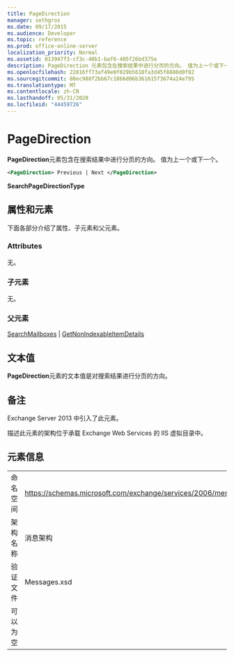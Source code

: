 ```yaml
---
title: PageDirection
manager: sethgros
ms.date: 09/17/2015
ms.audience: Developer
ms.topic: reference
ms.prod: office-online-server
localization_priority: Normal
ms.assetid: 013947f3-cf3c-40b1-baf6-405f26bd375e
description: PageDirection 元素包含在搜索结果中进行分页的方向。 值为上一个或下一个。
ms.openlocfilehash: 22816ff73af49e0f029b5618fa3d45f8880d0f82
ms.sourcegitcommit: 88ec988f2bb67c1866d06b361615f3674a24e795
ms.translationtype: MT
ms.contentlocale: zh-CN
ms.lasthandoff: 05/31/2020
ms.locfileid: "44459726"
---
```

# <a name="pagedirection"></a>PageDirection

**PageDirection**元素包含在搜索结果中进行分页的方向。 值为上一个或下一个。 
  
```XML
<PageDirection> Previous | Next </PageDirection>
```

 **SearchPageDirectionType**
## <a name="attributes-and-elements"></a>属性和元素

下面各部分介绍了属性、子元素和父元素。
  
### <a name="attributes"></a>Attributes

无。
  
### <a name="child-elements"></a>子元素

无。
  
### <a name="parent-elements"></a>父元素

[SearchMailboxes](searchmailboxes.md)  | [GetNonIndexableItemDetails](getnonindexableitemdetails.md)
  
## <a name="text-value"></a>文本值

**PageDirection**元素的文本值是对搜索结果进行分页的方向。 
  
## <a name="remarks"></a>备注

Exchange Server 2013 中引入了此元素。
  
描述此元素的架构位于承载 Exchange Web Services 的 IIS 虚拟目录中。
  
## <a name="element-information"></a>元素信息

|||
|:-----|:-----|
|命名空间  <br/> |https://schemas.microsoft.com/exchange/services/2006/messages  <br/> |
|架构名称  <br/> |消息架构  <br/> |
|验证文件  <br/> |Messages.xsd  <br/> |
|可以为空  <br/> ||
   

